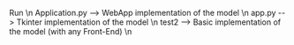 Run \n
Application.py  --> WebApp implementation of the model \n
app.py  --> Tkinter implementation of the model \n
test2 --> Basic implementation of the model (with any Front-End) \n
